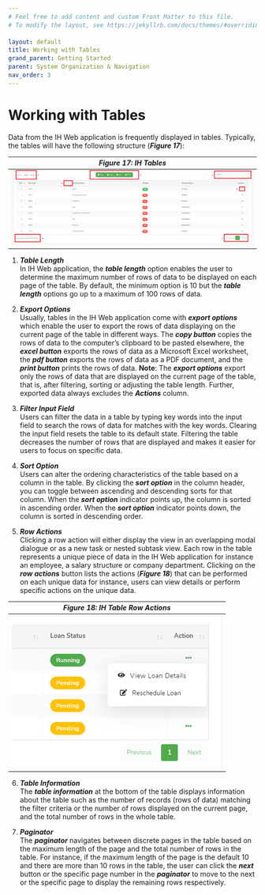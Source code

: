 ```yaml
---
# Feel free to add content and custom Front Matter to this file.
# To modify the layout, see https://jekyllrb.com/docs/themes/#overriding-theme-defaults

layout: default
title: Working with Tables
grand_parent: Getting Started
parent: System Organization & Navigation
nav_order: 3
---
```


# Working with Tables

Data from the IH Web application is frequently displayed in tables. Typically, the tables will have the following structure (***Figure 17***):  

| ***Figure 17: IH Tables*** |
|:--:| 
| ![tables](tables.PNG) |

1.	***Table Length***  
  In IH Web application, the ***table length*** option enables the user to determine the maximum number of rows of data to be displayed on each page of the table. By default, the minimum option is 10 but the ***table length*** options go up to a maximum of 100 rows of data.

2.	***Export Options***  
  Usually, tables in the IH Web application come with ***export options*** which enable the user to export the rows of data displaying on the current page of the table in different ways. The ***copy button*** copies the rows of data to the computer’s clipboard to be pasted elsewhere, the ***excel button*** exports the rows of data as a Microsoft Excel worksheet, the ***pdf button*** exports the rows of data as a PDF document, and the ***print button*** prints the rows of data.
  **Note**: The ***export options*** export only the rows of data that are displayed on the current page of the table, that is, after filtering, sorting or adjusting the table length. Further, exported data always excludes the ***Actions*** column.
  
3.	***Filter Input Field***  
  Users can filter the data in a table by typing key words into the input field to search the rows of data for matches with the key words. Clearing the input field resets the table to its default state. Filtering the table decreases the number of rows that are displayed and makes it easier for users to focus on specific data.
  
4.	***Sort Option***  
  Users can alter the ordering characteristics of the table based on a column in the table. By clicking the ***sort option*** in the column header, you can toggle between ascending and descending sorts for that column. When the ***sort option*** indicator points up, the column is sorted in ascending order. When the ***sort option*** indicator points down, the column is sorted in descending order.

5.	***Row Actions***  
  Clicking a row action will either display the view in an overlapping modal dialogue or as a new task or nested subtask view.
  Each row in the table represents a unique piece of data in the IH Web application for instance an employee, a salary structure or company department. Clicking on the ***row actions*** button lists the actions (***Figure 18***) that can be performed on each unique data for instance, users can view details or perform specific actions on the unique data. 

| ***Figure 18: IH Table Row Actions*** |
|:--:| 
| ![row actions](row-actions.PNG) |

6.	***Table Information***  
  The ***table information*** at the bottom of the table displays information about the table such as the number of records (rows of data) matching the filter criteria or the number of rows displayed on the current page, and the total number of rows in the whole table.

7.	***Paginator***  
  The ***paginator*** navigates between discrete pages in the table based on the maximum length of the page and the total number of rows in the table. For instance, if the maximum length of the page is the default 10 and there are more than 10 rows in the table, the user can click the ***next*** button or the specific page number in the ***paginator*** to move to the next or the specific page to display the remaining rows respectively.

